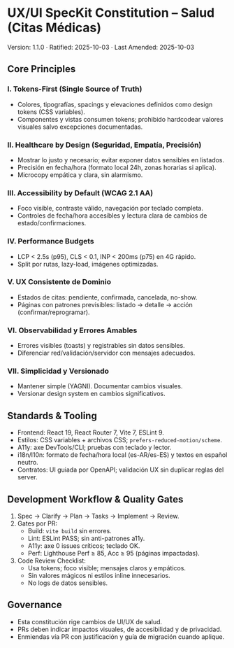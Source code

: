 # UX/UI SpecKit Constitution – Salud (Citas Médicas)

Version: 1.1.0 · Ratified: 2025-10-03 · Last Amended: 2025-10-03

## Core Principles

### I. Tokens-First (Single Source of Truth)

- Colores, tipografías, spacings y elevaciones definidos como design tokens (CSS variables).
- Componentes y vistas consumen tokens; prohibido hardcodear valores visuales salvo excepciones documentadas.

### II. Healthcare by Design (Seguridad, Empatía, Precisión)

- Mostrar lo justo y necesario; evitar exponer datos sensibles en listados.
- Precisión en fecha/hora (formato local 24h, zonas horarias si aplica).
- Microcopy empática y clara, sin alarmismo.

### III. Accessibility by Default (WCAG 2.1 AA)

- Foco visible, contraste válido, navegación por teclado completa.
- Controles de fecha/hora accesibles y lectura clara de cambios de estado/confirmaciones.

### IV. Performance Budgets

- LCP < 2.5s (p95), CLS < 0.1, INP < 200ms (p75) en 4G rápido.
- Split por rutas, lazy-load, imágenes optimizadas.

### V. UX Consistente de Dominio

- Estados de citas: pendiente, confirmada, cancelada, no-show.
- Páginas con patrones previsibles: listado → detalle → acción (confirmar/reprogramar).

### VI. Observabilidad y Errores Amables

- Errores visibles (toasts) y registrables sin datos sensibles.
- Diferenciar red/validación/servidor con mensajes adecuados.

### VII. Simplicidad y Versionado

- Mantener simple (YAGNI). Documentar cambios visuales.
- Versionar design system en cambios significativos.

## Standards & Tooling

- Frontend: React 19, React Router 7, Vite 7, ESLint 9.
- Estilos: CSS variables + archivos CSS; `prefers-reduced-motion/scheme`.
- A11y: axe DevTools/CLI; pruebas con teclado y lector.
- i18n/l10n: formato de fecha/hora local (es-AR/es-ES) y textos en español neutro.
- Contratos: UI guiada por OpenAPI; validación UX sin duplicar reglas del server.

## Development Workflow & Quality Gates

1. Spec → Clarify → Plan → Tasks → Implement → Review.
2. Gates por PR:
   - Build: `vite build` sin errores.
   - Lint: ESLint PASS; sin anti-patrones a11y.
   - A11y: axe 0 issues críticos; teclado OK.
   - Perf: Lighthouse Perf ≥ 85, Acc ≥ 95 (páginas impactadas).
3. Code Review Checklist:
   - Usa tokens; foco visible; mensajes claros y empáticos.
   - Sin valores mágicos ni estilos inline innecesarios.
   - No logs de datos sensibles.

## Governance

- Esta constitución rige cambios de UI/UX de salud.
- PRs deben indicar impactos visuales, de accesibilidad y de privacidad.
- Enmiendas vía PR con justificación y guía de migración cuando aplique.
